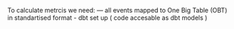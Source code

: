 To calculate metrcis we need:
    — all events mapped to One Big Table (OBT) in standartised format
    - dbt set up ( code accesable as dbt models )